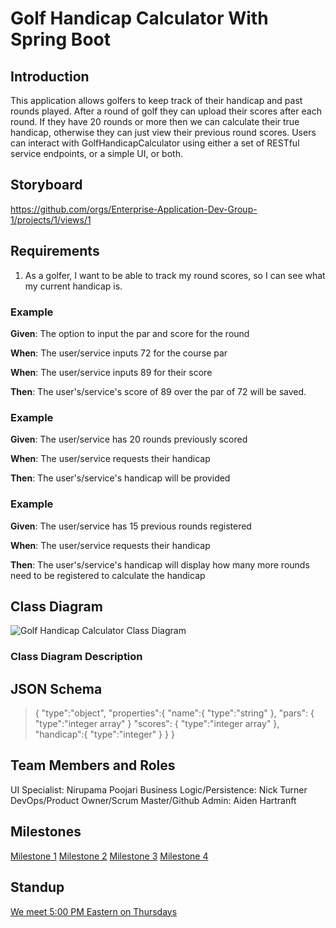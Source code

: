 # Golf Handicap Calculator With Spring Boot

## Introduction

This application allows golfers to keep track of their handicap and past rounds played. After a round of golf they can
upload their scores after each round. If they have 20 rounds or more then we can calculate their true handicap,
otherwise they can just view their previous round scores. Users can interact with GolfHandicapCalculator using either
a set of RESTful service endpoints, or a simple UI, or both.

## Storyboard

https://github.com/orgs/Enterprise-Application-Dev-Group-1/projects/1/views/1

## Requirements

1. As a golfer, I want to be able to track my round scores, so I can see what my current handicap is.

### Example

**Given**: The option to input the par and score for the round

**When**: The user/service inputs 72 for the course par

**When**: The user/service inputs 89 for their score

**Then**: The user's/service's score of 89 over the par of 72 will be saved.

### Example

**Given**: The user/service has 20 rounds previously scored

**When**: The user/service requests their handicap

**Then**: The user's/service's handicap will be provided

### Example

**Given**: The user/service has 15 previous rounds registered

**When**: The user/service requests their handicap

**Then**: The user's/service's handicap will display how many more rounds need to be registered to calculate the handicap

## Class Diagram

![Golf Handicap Calculator Class Diagram](https://google.com)

### Class Diagram Description

## JSON Schema

>{
>   "type":"object",
>   "properties":{
>       "name":{
>           "type":"string"
>       },
>       "pars": {
>           "type":"integer array"
>       }
>       "scores": {
>           "type":"integer array"
>       },
>       "handicap":{
>           "type":"integer"
>       }
>   }
>}


## Team Members and Roles

UI Specialist: Nirupama Poojari
Business Logic/Persistence: Nick Turner
DevOps/Product Owner/Scrum Master/Github Admin: Aiden Hartranft

## Milestones

[Milestone 1](https://google.com)
[Milestone 2](https://google.com)
[Milestone 3](https://google.com)
[Milestone 4](https://google.com)

## Standup

[We meet 5:00 PM Eastern on Thursdays](https://google.com)

